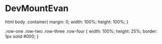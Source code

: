 DevMountEvan
============

html
body
.container{
  margin: 0;
  width: 100%;
  height: 100%;
  }

.row-one
.row-two
.row-three
.row-four 
  {
  width: 100%;
  height: 25%;
  border: 1px solid #000;
  }
  

